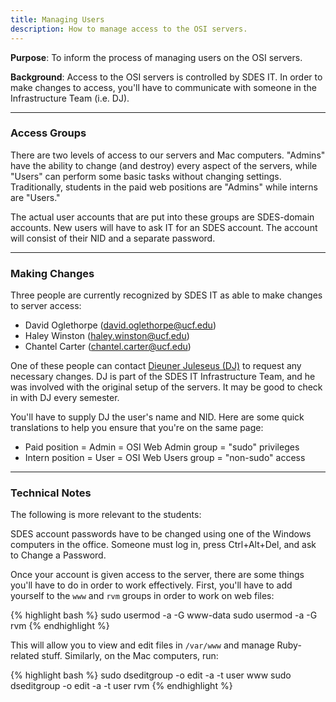 ```yaml
---
title: Managing Users
description: How to manage access to the OSI servers.
---
```


**Purpose**: To inform the process of managing users on the OSI servers.

**Background**: Access to the OSI servers is controlled by SDES IT. In order to make changes to access, you'll have to communicate with someone in the Infrastructure Team (i.e. DJ).

---

### Access Groups

There are two levels of access to our servers and Mac computers. "Admins" have the ability to change (and destroy) every aspect of the servers, while "Users" can perform some basic tasks without changing settings. Traditionally, students in the paid web positions are "Admins" while interns are "Users."

The actual user accounts that are put into these groups are SDES-domain accounts. New users will have to ask IT for an SDES account. The account will consist of their NID and a separate password.

---

### Making Changes

Three people are currently recognized by SDES IT as able to make changes to server access:

* David Oglethorpe (david.oglethorpe@ucf.edu)
* Haley Winston (haley.winston@ucf.edu)
* Chantel Carter (chantel.carter@ucf.edu)

One of these people can contact [Dieuner Juleseus (DJ)](dj@ucf.edu) to request any necessary changes. DJ is part of the SDES IT Infrastructure Team, and he was involved with the original setup of the servers. It may be good to check in with DJ every semester.

You'll have to supply DJ the user's name and NID. Here are some quick translations to help you ensure that you're on the same page:

* Paid position = Admin = OSI Web Admin group = "sudo" privileges
* Intern position = User = OSI Web Users group = "non-sudo" access

---

### Technical Notes

The following is more relevant to the students:

SDES account passwords have to be changed using one of the Windows computers in the office. Someone must log in, press Ctrl+Alt+Del, and ask to Change a Password.

Once your account is given access to the server, there are some things you'll have to do in order to work effectively. First, you'll have to add yourself to the `www` and `rvm` groups in order to work on web files:

{% highlight bash %}
sudo usermod -a -G www-data <username>
sudo usermod -a -G rvm <username>
{% endhighlight %}

This will allow you to view and edit files in `/var/www` and manage Ruby-related stuff. Similarly, on the Mac computers, run:

{% highlight bash %}
sudo dseditgroup -o edit -a <username> -t user www
sudo dseditgroup -o edit -a <username> -t user rvm
{% endhighlight %}
